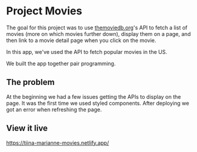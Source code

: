 # Project Movies

The goal for this project was to use [themoviedb.org](http://themoviedb.org/)'s API to fetch a list of movies (more on which movies further down), display them on a page, and then link to a movie detail page when you click on the movie.

In this app, we've used the API to fetch popular movies in the US. 

We built the app together pair programming.

## The problem

At the beginning we had a few issues getting the APIs to display on the page. It was the first time we used styled components. After deploying we got an error when refreshing the page.

## View it live

https://tiina-marianne-movies.netlify.app/
